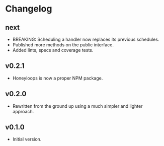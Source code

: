 Changelog
=========

next
----
- BREAKING: Scheduling a handler now replaces its previous schedules.
- Published more methods on the public interface.
- Added lints, specs and coverage tests.

v0.2.1
------
- Honeyloops is now a proper NPM package.

v0.2.0
------
- Rewritten from the ground up using a much simpler and lighter approach.

v0.1.0
------
- Initial version.
